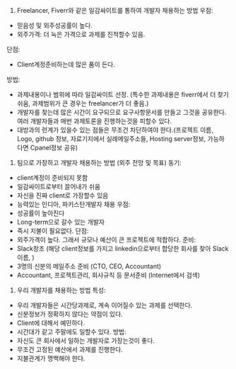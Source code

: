 1. Freelancer, Fiverr와 같은 일감싸이트를 통하여 개발자 채용하는 방법
   우점:

- 믿음성 및 외주성공률이 높다.
- 외주가격: 더 눅은 가격으로 과제를 진척할수 있음.

단점:

- Client계정준비하는데 많은 품이 든다.

방법:

- 과제내용이나 범위에 따라 일감싸이트 선정.
  (특수한 과제내용은 fiverr에서 더 찾기 쉬움, 과제범위가 큰 경우는 freelancer가 더 좋음.)
- 개발자를 찾는데 많은 시간이 요구되므로 요구사항문서를 만들고 그것을 공유한다. 여러 개발자들과 매번 과제토론을 진행하는것을 피할수 있다.
- 대방과의 련계가 있을수 있는 점들은 무조건 차단하여야 한다.(프로젝트 이름, Logo, github 정보, 자료기지에서 실례메일주소들, Hosting server정보, 가능하다면 Cpanel정보 공유)

1. 팀으로 가장하고 개발자 채용하는 방법 (외주 전망 및 목표)
   동기:

- client계정이 준비되지 못함
- 일감싸이트로부터 끌어내가 쉬움
- 자신을 진짜 client로 가장할수 있음
- 능력있는 인디아, 파키스탄개발자 채용
  우점:
- 성공률이 높아진다
- Long-term으로 갈수 있는 개발자
- 즉시 지불이 필요없다.
  단점:
- 외주가격이 높다. 그래서 규모나 예산이 큰 프로젝트에 적합하다.
  준비:
- Slack창조 (해당 client정보를 가지고 linkedin으로부터 합당한 회사를 찾아 Slack이름, )
- 3명의 신분의 메일주소 준비 (CTO, CEO, Accountant)
- Accountant, 프로젝트관리, 회사규칙 등 문서준비 (Internet에서 검색)

1. 우리 개발자를 채용하는 방법
   특성:

- 우리 개발자들은 시간당과제로, 계속 이어질수 있는 과제를 선택한다.
- 신분정보가 정확하지 않다는 약점이 있다.
- Client에 대해서 예민하다.
- 시간대가 같고 주말에도 일할수 있다.
  방법:
- 자신도 큰 회사에서 일하는 개발자로 가장는것이 좋다.
- 무조건 고정된 예산에서 과제를 진행한다.
- 지불관계가 명백해야 한다.
